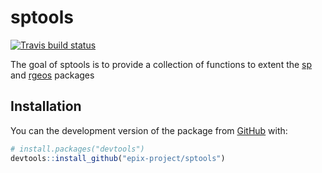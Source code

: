 
<!-- README.md is generated from README.Rmd. Please edit that file -->

# sptools

<!-- badges: start -->

[![Travis build
status](https://travis-ci.org/epix-project/sptools.svg?branch=master)](https://travis-ci.org/epix-project/sptools)
<!-- badges: end -->

The goal of sptools is to provide a collection of functions to extent
the [sp](https://cran.r-project.org/web/packages/sp/index.html) and
[rgeos](https://cran.r-project.org/web/packages/rgeos/index.html)
packages

## Installation

You can the development version of the package from
[GitHub](https://github.com/) with:

``` r
# install.packages("devtools")
devtools::install_github("epix-project/sptools")
```
